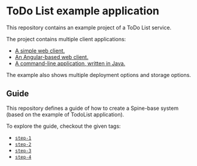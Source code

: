 # ToDo List example application

This repository contains an example project of a ToDo List service.

The project contains multiple client applications:
 * [A simple web client.](client/html-js)
 * [An Angular-based web client.](client/angular)
 * [A command-line application, written in Java.](client/cli)
 
The example also shows multiple deployment options and storage options.
 
## Guide

This repository defines a guide of how to create a Spine-base system (based on the example 
of TodoList application).

To explore the guide, checkout the given tags:
 - [`step-1`](https://github.com/SpineEventEngine/todo-list/tree/step-1)
 - [`step-2`](https://github.com/SpineEventEngine/todo-list/tree/step-2)
 - [`step-3`](https://github.com/SpineEventEngine/todo-list/tree/step-3)
 - [`step-4`](https://github.com/SpineEventEngine/todo-list/tree/step-4)

